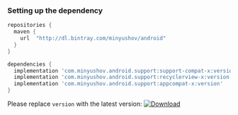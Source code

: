 ### Setting up the dependency
```groovy
repositories {
  maven {
    url  "http://dl.bintray.com/minyushov/android" 
  }
}
```
```groovy
dependencies {
  implementation 'com.minyushov.android.support:support-compat-x:version'
  implementation 'com.minyushov.android.support:recyclerview-x:version'
  implementation 'com.minyushov.android.support:appcompat-x:version'
}
```

Please replace `version` with the latest version: [![Download](https://api.bintray.com/packages/minyushov/android/appcompat-x/images/download.svg)](https://bintray.com/minyushov/android/appcompat-x/_latestVersion)
